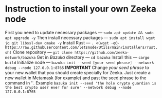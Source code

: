 # Instruction to install your own Zeeka node

First you need to update necessary packages — `sudo apt update && sudo apt upgrade -y`
Then install necessary packages — `sudo apt install wget jq git libssl-dev cmake -y`
Install Rust — `. <(wget -qO- https://raw.githubusercontent.com/letsnode/Utils/main/installers/rust.sh)`
Clone repository — `git clone https://github.com/zeeka-network/bazuka`
Get in *Bazuka* directory — `cd bazuka`
Install this — `cargo build`
Initialize node — `bazuka init --seed [your seed phrase] --network debug --node 127.0.0.1:8765`
**IMPORTANT**
Change *your seed phrase* to your new wallet that you should create specially for Zeeka. Just create a new wallet in Metamask (for example) and past the seed phrase to the command in ''. Example `bazuka init --seed 'the hole crypto guardian is the best crypto user ever for sure' --network debug --node 127.0.0.1:8765`
